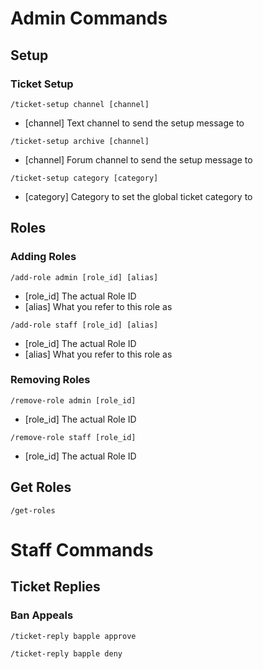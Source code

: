 # Admin Commands
## Setup
### Ticket Setup
`/ticket-setup channel [channel]`
- [channel] Text channel to send the setup message to

`/ticket-setup archive [channel]`
- [channel] Forum channel to send the setup message to

`/ticket-setup category [category]`
- [category] Category to set the global ticket category to

## Roles
### Adding Roles
`/add-role admin [role_id] [alias]`
- [role_id] The actual Role ID
- [alias] What you refer to this role as

`/add-role staff [role_id] [alias]`
- [role_id] The actual Role ID
- [alias] What you refer to this role as

### Removing Roles
`/remove-role admin [role_id]`
- [role_id] The actual Role ID

`/remove-role staff [role_id]`
- [role_id] The actual Role ID

## Get Roles
`/get-roles`


# Staff Commands
## Ticket Replies
### Ban Appeals
`/ticket-reply bapple approve`

`/ticket-reply bapple deny`